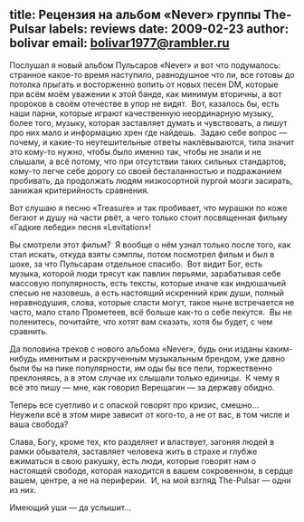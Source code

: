 title: Рецензия на альбом «Never» группы The-Pulsar
labels: reviews
date: 2009-02-23
author: bolivar
email: bolivar1977@rambler.ru
---
Послушал я новый альбом Пульсаров «Never» и вот что подумалось: странное
какое-то время наступило, равнодушное что ли, все готовы до потолка прыгать и
восторженно вопить от новых песен DM, которые при всём моём уважении к этой
банде, как минимум вторичны, а вот пророков в своём отечестве в упор не видят. 
Вот, казалось бы, есть наши парни, которые играют качественную неординарную
музыку, более того, музыку, которая заставляет думать и чувствовать, а пишут про
них мало и информацию хрен где найдешь.  Задаю себе вопрос — почему, и какие-то
неутешительные ответы наклёвываются, типа значит это кому-то нужно, чтобы было
именно так, чтобы не знали и не слышали, а всё потому, что при отсутствии таких
сильных стандартов, кому-то легче себе дорогу со своей бесталанностью и
подражанием пробивать, да продолжать людям низкосортной пургой мозги засирать,
занижая критерийность сравнения.

Вот слушаю я песню «Treasure» и так пробивает, что мурашки по коже бегают и душу
на части рвёт, а чего только стоит посвященная фильму «Гадкие лебеди» песня
«Levitation»!

Вы смотрели этот фильм?  Я вообще о нём узнал только после того, как стал
искать, откуда взяты сэмплы, потом посмотрел фильм и был в шоке, за что
Пульсарам отдельное спасибо.  Вот видит Бог, есть музыка, которой люди трясут
как павлин перьями, зарабатывая себе массовую популярность, есть тексты, которые
иначе как индюшачьей спесью не назовешь, а есть настоящий искренний крик души,
полный неравнодушия, слова, которые спасти могут, такое ныне встречается не
часто, мало стало Прометеев, всё больше как-то о себе пекутся.  Вы не
поленитесь, почитайте, что хотят вам сказать, хотя бы будет, с чем сравнить.

Да половина треков с нового альбома «Never», будь они изданы каким-нибудь
именитым и раскрученным музыкальным брендом, уже давно были бы на пике
популярности, им оды бы все пели, торжественно преклоняясь, а в этом случае их
слышали только единицы.  К чему я всё это пишу — мне, как говорил Верещагин — за
державу обидно.

Теперь все суетливо и с опаской говорят про кризис, смешно…  Неужели всё в этом
мире зависит от кого-то, а не от вас, в том числе и ваша свобода?

Слава, Богу, кроме тех, кто разделяет и властвует, загоняя людей в рамки
обывателя, заставляет человека жить в страхе и глубже вжиматься в свою ракушку,
есть люди, которые говорят нам о настоящей свободе, которая находится в вашем
сокровенном, в сердце вашем, центре, а не на периферии.  И, на мой взгляд
The-Pulsar — одни из них.

Имеющий уши — да услышит...
